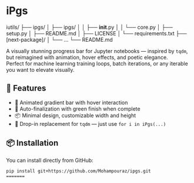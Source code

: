 # iPgs


iutils/
├── ipgs/
│   ├── ipgs/
│   │   ├── __init__.py
│   │   └── core.py
│   ├── setup.py
│   ├── README.md
│   ├── LICENSE
│   └── requirements.txt
├── [next-package]/
│   └── ...
└── README.md


A visually stunning progress bar for Jupyter notebooks — inspired by `tqdm`, but reimagined with animation, hover effects, and poetic elegance.  
Perfect for machine learning training loops, batch iterations, or any iterable you want to elevate visually.

## 🌟 Features

- 🎨 Animated gradient bar with hover interaction  
- 🧠 Auto-finalization with green finish when complete  
- 📦 Minimal design, customizable width and height  
- 🔁 Drop-in replacement for `tqdm` — just use `for i in iPgs(...)`

## 📦 Installation

You can install directly from GitHub:

```bash
pip install git+https://github.com/Mohampouraz/ipgs.git
=======

